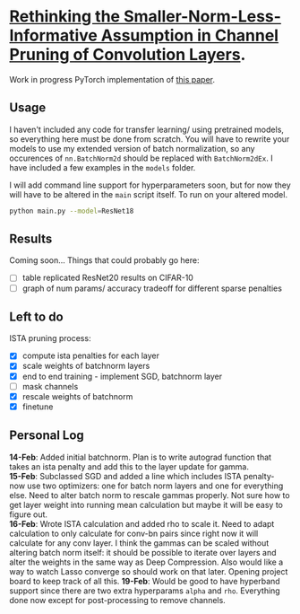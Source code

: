# [Rethinking the Smaller-Norm-Less-Informative Assumption in Channel Pruning of Convolution Layers](https://arxiv.org/abs/1802.00124).
Work in progress PyTorch implementation of [this paper](https://arxiv.org/abs/1802.00124).  

## Usage
I haven't included any code for transfer learning/ using pretrained models, so everything here must be done from scratch. You will have to rewrite your models to use my extended version of batch normalization, so any occurences of `nn.BatchNorm2d` should be replaced with `BatchNorm2dEx`. I have included a few examples in the `models` folder. 

I will add command line support for hyperparameters soon, but for now they will have to be altered in the `main` script itself. To run on your altered model.

```bash
python main.py --model=ResNet18 
```

## Results
Coming soon...
Things that could probably go here:
- [ ] table replicated ResNet20 results on CIFAR-10 
- [ ] graph of num params/ accuracy tradeoff for different sparse penalties

## Left to do 
ISTA pruning process:
- [x] compute ista penalties for each layer
- [x] scale weights of batchnorm layers
- [x] end to end training - implement SGD, batchnorm layer
- [ ] mask channels
- [x] rescale weights of batchnorm
- [x] finetune

## Personal Log
**14-Feb**: Added initial batchnorm. Plan is to write autograd function that takes an ista penalty and add this to the layer update for gamma.  
**15-Feb**: Subclassed SGD and added a line which includes ISTA penalty- now use two optimizers: one for batch norm layers and one for everything else. Need to alter batch norm to rescale gammas properly. Not sure how to get layer weight into running mean calculation but maybe it will be easy to figure out.  
**16-Feb**: Wrote ISTA calculation and added rho to scale it. Need to adapt calculation to only calculate for conv-bn pairs since right now it will calculate for any conv layer. I think the gammas can be scaled without altering batch norm itself: it should be possible to iterate over layers and alter the weights in the same way as Deep Compression. Also would like a way to watch Lasso converge so should work on that later. Opening project board to keep track of all this.
**19-Feb**: Would be good to have hyperband support since there are two extra hyperparams `alpha` and `rho`. Everything done now except for post-processing to remove channels. 
